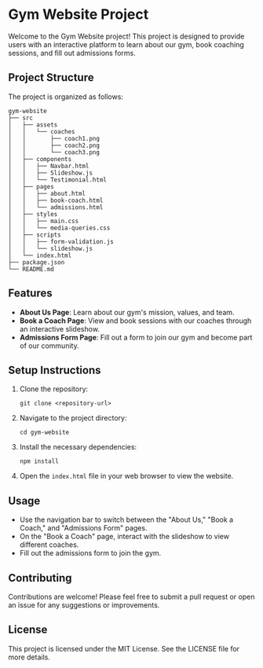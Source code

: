 # Gym Website Project

Welcome to the Gym Website project! This project is designed to provide users with an interactive platform to learn about our gym, book coaching sessions, and fill out admissions forms.

## Project Structure

The project is organized as follows:

```
gym-website
├── src
│   ├── assets
│   │   └── coaches
│   │       ├── coach1.png
│   │       ├── coach2.png
│   │       └── coach3.png
│   ├── components
│   │   ├── Navbar.html
│   │   ├── Slideshow.js
│   │   └── Testimonial.html
│   ├── pages
│   │   ├── about.html
│   │   ├── book-coach.html
│   │   └── admissions.html
│   ├── styles
│   │   ├── main.css
│   │   └── media-queries.css
│   ├── scripts
│   │   ├── form-validation.js
│   │   └── slideshow.js
│   └── index.html
├── package.json
└── README.md
```

## Features

- **About Us Page**: Learn about our gym's mission, values, and team.
- **Book a Coach Page**: View and book sessions with our coaches through an interactive slideshow.
- **Admissions Form Page**: Fill out a form to join our gym and become part of our community.

## Setup Instructions

1. Clone the repository:
   ```
   git clone <repository-url>
   ```
2. Navigate to the project directory:
   ```
   cd gym-website
   ```
3. Install the necessary dependencies:
   ```
   npm install
   ```
4. Open the `index.html` file in your web browser to view the website.

## Usage

- Use the navigation bar to switch between the "About Us," "Book a Coach," and "Admissions Form" pages.
- On the "Book a Coach" page, interact with the slideshow to view different coaches.
- Fill out the admissions form to join the gym.

## Contributing

Contributions are welcome! Please feel free to submit a pull request or open an issue for any suggestions or improvements.

## License

This project is licensed under the MIT License. See the LICENSE file for more details.